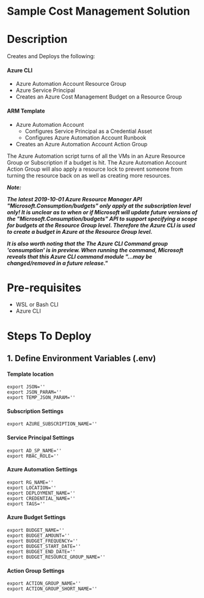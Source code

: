 # Sample Cost Management Solution

# Description
Creates and Deploys the following:

#### Azure CLI
* Azure Automation Account Resource Group
* Azure Service Principal
* Creates an Azure Cost Management Budget on a Resource Group

#### ARM Template
* Azure Automation Account
    * Configures Service Principal as a Credential Asset
    * Configures Azure Automation Account Runbook
* Creates an Azure Automation Account Action Group

The Azure Automation script turns of all the VMs in an Azure Resource Group or Subscription if a budget is hit. The Azure Automation Account Action Group will also apply a resource lock to prevent someone from turning the resource back on as well as creating more resources.

***Note:***

***The latest 2019-10-01 Azure Resource Manager API "Microsoft.Consumption/budgets" only apply at the subscription level only! It is unclear as to when or if Microsoft will update future versions of the "Microsoft.Consumption/budgets" API to support specifying a scope for budgets at the Resource Group level. Therefore the Azure CLI is used to create a budget in Azure at the Resource Group level.***

***It is also worth noting that the The Azure CLI Command group 'consumption' is in preview. When running the command, Microsoft reveals that this Azure CLI command module "...may be changed/removed in a future release."***

# Pre-requisites
* WSL or Bash CLI
* Azure CLI
  
# Steps To Deploy

## 1. Define Environment Variables (.env)
   
#### Template location
```
export JSON=''
export JSON_PARAM=''
export TEMP_JSON_PARAM=''
```

#### Subscription Settings
```
export AZURE_SUBSCRIPTION_NAME=''
```

#### Service Principal Settings
```
export AD_SP_NAME=''
export RBAC_ROLE=''
```

#### Azure Automation Settings
```
export RG_NAME=''
export LOCATION=''
export DEPLOYMENT_NAME=''
export CREDENTIAL_NAME=''
export TAGS=''
```

#### Azure Budget Settings
```
export BUDGET_NAME=''
export BUDGET_AMOUNT=''
export BUDGET_FREQUENCY=''
export BUDGET_START_DATE=''
export BUDGET_END_DATE=''
export BUDGET_RESOURCE_GROUP_NAME=''
```

#### Action Group Settings
```
export ACTION_GROUP_NAME=''
export ACTION_GROUP_SHORT_NAME=''
```